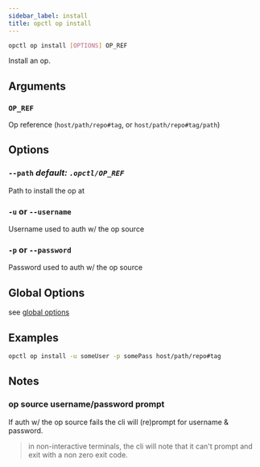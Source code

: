 ```yaml
---
sidebar_label: install
title: opctl op install
---
```


```sh
opctl op install [OPTIONS] OP_REF
```

Install an op.

## Arguments

### `OP_REF`
Op reference (`host/path/repo#tag`, or `host/path/repo#tag/path`)

## Options

### `--path` *default: `.opctl/OP_REF`*
Path to install the op at

### `-u` or `--username`
Username used to auth w/ the op source

### `-p` or `--password`
Password used to auth w/ the op source

## Global Options
see [global options](../global-options.md)

## Examples
```sh
opctl op install -u someUser -p somePass host/path/repo#tag
```

## Notes

### op source username/password prompt
If auth w/ the op source fails the cli will (re)prompt for username &
password.

> in non-interactive terminals, the cli will note that it can't prompt
> and exit with a non zero exit code.
